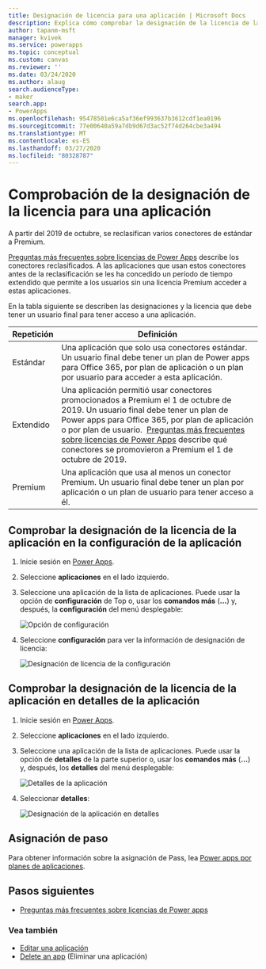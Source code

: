 ```yaml
---
title: Designación de licencia para una aplicación | Microsoft Docs
description: Explica cómo comprobar la designación de la licencia de la aplicación seleccionada.
author: tapanm-msft
manager: kvivek
ms.service: powerapps
ms.topic: conceptual
ms.custom: canvas
ms.reviewer: ''
ms.date: 03/24/2020
ms.author: alaug
search.audienceType:
- maker
search.app:
- PowerApps
ms.openlocfilehash: 95478501e6ca5af36ef993637b3612cdf1ea0196
ms.sourcegitcommit: 77e00640a59a7db9d67d3ac52f74d264cbe3a494
ms.translationtype: MT
ms.contentlocale: es-ES
ms.lasthandoff: 03/27/2020
ms.locfileid: "80328787"
---
```

# <a name="how-to-check-license-designation-for-an-app"></a>Comprobación de la designación de la licencia para una aplicación

A partir del 2019 de octubre, se reclasifican varios conectores de estándar a Premium.

[Preguntas más frecuentes sobre licencias de Power Apps](https://docs.microsoft.com/power-platform/admin/powerapps-flow-licensing-faq#office-365) describe los conectores reclasificados. A las aplicaciones que usan estos conectores antes de la reclasificación se les ha concedido un período de tiempo extendido que permite a los usuarios sin una licencia Premium acceder a estas aplicaciones.

En la tabla siguiente se describen las designaciones y la licencia que debe tener un usuario final para tener acceso a una aplicación.

| **Repetición** | **Definición**
|-|-|
| Estándar | Una aplicación que solo usa conectores estándar. Un usuario final debe tener un plan de Power apps para Office 365, por plan de aplicación o un plan por usuario para acceder a esta aplicación.
| Extendido | Una aplicación permitió usar conectores promocionados a Premium el 1 de octubre de 2019. Un usuario final debe tener un plan de Power apps para Office 365, por plan de aplicación o por plan de usuario.  [Preguntas más frecuentes sobre licencias de Power Apps](https://docs.microsoft.com/power-platform/admin/powerapps-flow-licensing-faq#office-365) describe qué conectores se promovieron a Premium el 1 de octubre de 2019.
| Premium | Una aplicación que usa al menos un conector Premium. Un usuario final debe tener un plan por aplicación o un plan de usuario para tener acceso a él.

## <a name="check-app-license-designation-from-app-settings"></a>Comprobar la designación de la licencia de la aplicación en la configuración de la aplicación

1. Inicie sesión en [Power Apps](https://make.powerapps.com).

1. Seleccione **aplicaciones** en el lado izquierdo.

1. Seleccione una aplicación de la lista de aplicaciones. Puede usar la opción de **configuración** de Top o, usar los **comandos más** (**...**) y, después, la **configuración** del menú desplegable:

    ![Opción de configuración](media/license-designation/app-settings.png)

1. Seleccione **configuración** para ver la información de designación de licencia:

    ![Designación de licencia de la configuración](media/license-designation/settings-license-designation.png)

## <a name="check-app-license-designation-from-app-details"></a>Comprobar la designación de la licencia de la aplicación en detalles de la aplicación

1. Inicie sesión en [Power Apps](https://make.powerapps.com).

1. Seleccione **aplicaciones** en el lado izquierdo.

1. Seleccione una aplicación de la lista de aplicaciones. Puede usar la opción de **detalles** de la parte superior o, usar los **comandos más** (**...**) y, después, los **detalles** del menú desplegable:

    ![Detalles de la aplicación](media/license-designation/app-details.png)

1. Seleccionar **detalles**:

    ![Designación de la aplicación en detalles](media/license-designation/app-details-page.png)

## <a name="pass-assignment"></a>Asignación de paso

Para obtener información sobre la asignación de Pass, lea [Power apps por planes de aplicaciones](https://docs.microsoft.com/power-platform/admin/about-powerapps-perapp#step-three-set-up-apps-to-use-per-app-plans).

## <a name="next-steps"></a>Pasos siguientes

- [Preguntas más frecuentes sobre licencias de Power apps](https://docs.microsoft.com/power-platform/admin/powerapps-flow-licensing-faq)

### <a name="see-also"></a>Vea también

- [Editar una aplicación](edit-app.md)
- [Delete an app](delete-app.md) (Eliminar una aplicación)
